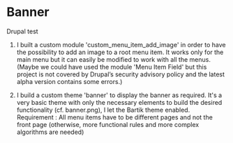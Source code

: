 # Banner
Drupal test

1. I built a custom module 'custom_menu_item_add_image' in order to have the possibility to add an image to a root menu item.
   It works only for the main menu but it can easily be modified to work with all the menus.
   (Maybe we could have used the module 'Menu Item Field' but this project is not covered by Drupal’s security advisory policy and the latest alpha version contains some errors.)

2. I build a custom theme 'banner' to display the banner as required. 
   It's a very basic theme with only the necessary elements to build the desired functionality (cf. banner.png), I let the Bartik theme enabled.
   Requirement : All menu items have to be different pages and not the front page (otherwise, more functional rules and more complex algorithms are needed)
